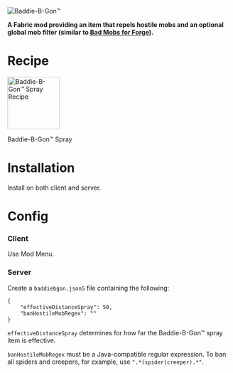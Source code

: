![Baddie-B-Gon™](https://user-images.githubusercontent.com/5335625/148668162-95c8bf1a-78a9-4dc8-ae04-b5dcfe73409a.png)

**A Fabric mod providing an item that repels hostile mobs and an optional global mob filter (similar to [Bad Mobs for Forge](https://www.curseforge.com/minecraft/mc-mods/bad-mobs)).**


# Recipe

<img width="118" alt="Baddie-B-Gon™ Spray Recipe" src="https://user-images.githubusercontent.com/5335625/148668124-70d261ea-4f9e-4b8d-87ed-2108d7c3aaca.png">

Baddie-B-Gon™ Spray


# Installation
Install on both client and server.


# Config
### Client
Use Mod Menu.

### Server
Create a `baddiebgon.json5` file containing the following:

```
{
    "effectiveDistanceSpray": 50,
    "banHostileMobRegex": ""
}
```

`effectiveDistanceSpray` determines for how far the Baddie-B-Gon™ spray item is effective.

`banHostileMobRegex` must be a Java-compatible regular expression. To ban all spiders and creepers, for example, use `".*(spider|creeper).*"`.
